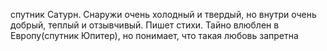 спутник Сатурн. Снаружи очень холодный и твердый, но внутри очень добрый, теплый и отзывчивый. Пишет стихи. Тайно влюблен в Европу(спутник Юпитер), но понимает, что такая любовь запретна